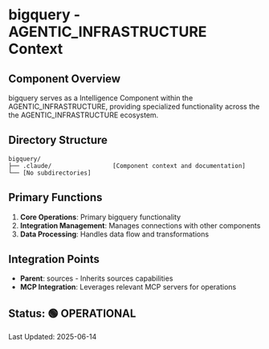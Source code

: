 # bigquery - AGENTIC_INFRASTRUCTURE Context

## Component Overview

bigquery serves as a Intelligence Component within the AGENTIC_INFRASTRUCTURE, providing specialized functionality across the the AGENTIC_INFRASTRUCTURE ecosystem.

## Directory Structure

```
bigquery/
├── .claude/                 [Component context and documentation]
└── [No subdirectories]
```

## Primary Functions

1. **Core Operations**: Primary bigquery functionality
2. **Integration Management**: Manages connections with other components
3. **Data Processing**: Handles data flow and transformations

## Integration Points

- **Parent**: sources - Inherits sources capabilities
- **MCP Integration**: Leverages relevant MCP servers for operations
  
## Status: 🟢 OPERATIONAL

Last Updated: 2025-06-14
